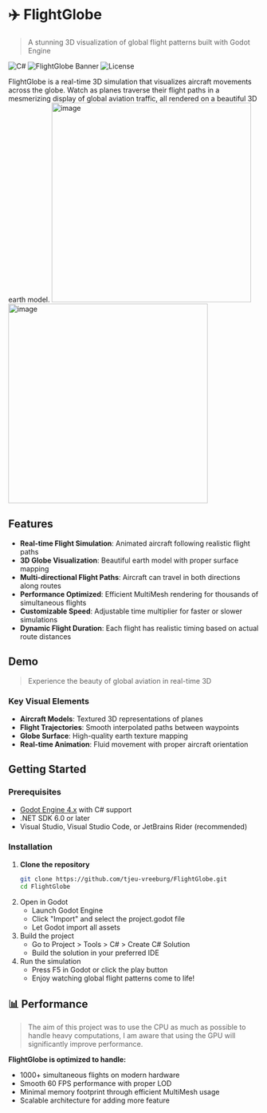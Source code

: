 # ✈️ FlightGlobe

> A stunning 3D visualization of global flight patterns built with Godot Engine

![C#](https://img.shields.io/badge/C%23-239120?style=for-the-badge&logo=c-sharp&logoColor=white) ![FlightGlobe Banner](https://img.shields.io/badge/Godot-4.x-blue?style=for-the-badge&logo=godot-engine) ![License](https://img.shields.io/badge/License-MIT-green?style=for-the-badge)

FlightGlobe is a real-time 3D simulation that visualizes aircraft movements across the globe. Watch as planes traverse their flight paths in a mesmerizing display of global aviation traffic, all rendered on a beautiful 3D earth model.
<img width="400" height="400" alt="image" src="https://github.com/user-attachments/assets/84140e2e-04af-4edf-bce3-e4919f05b47d" />
<img width="400" height="400" alt="image" src="https://github.com/user-attachments/assets/bc409243-0744-45a9-ad1b-e7899aae858a" />



## Features

- **Real-time Flight Simulation**: Animated aircraft following realistic flight paths
- **3D Globe Visualization**: Beautiful earth model with proper surface mapping
- **Multi-directional Flight Paths**: Aircraft can travel in both directions along routes
- **Performance Optimized**: Efficient MultiMesh rendering for thousands of simultaneous flights
- **Customizable Speed**: Adjustable time multiplier for faster or slower simulations
- **Dynamic Flight Duration**: Each flight has realistic timing based on actual route distances

## Demo
> Experience the beauty of global aviation in real-time 3D

### Key Visual Elements
- **Aircraft Models**: Textured 3D representations of planes
- **Flight Trajectories**: Smooth interpolated paths between waypoints  
- **Globe Surface**: High-quality earth texture mapping
- **Real-time Animation**: Fluid movement with proper aircraft orientation

## Getting Started

### Prerequisites

- [Godot Engine 4.x](https://godotengine.org/download) with C# support
- .NET SDK 6.0 or later
- Visual Studio, Visual Studio Code, or JetBrains Rider (recommended)

### Installation

1. **Clone the repository**
   ```bash
   git clone https://github.com/tjeu-vreeburg/FlightGlobe.git
   cd FlightGlobe
   ```
2. Open in Godot
   - Launch Godot Engine
   - Click "Import" and select the project.godot file
   - Let Godot import all assets
3. Build the project
   - Go to Project > Tools > C# > Create C# Solution
   - Build the solution in your preferred IDE
4. Run the simulation
   - Press F5 in Godot or click the play button
   - Enjoy watching global flight patterns come to life!

## 📊 Performance
> The aim of this project was to use the CPU as much as possible to handle heavy computations,
  I am aware that using the GPU will significantly improve performance.

**FlightGlobe is optimized to handle:**
- 1000+ simultaneous flights on modern hardware
- Smooth 60 FPS performance with proper LOD
- Minimal memory footprint through efficient MultiMesh usage
- Scalable architecture for adding more feature
